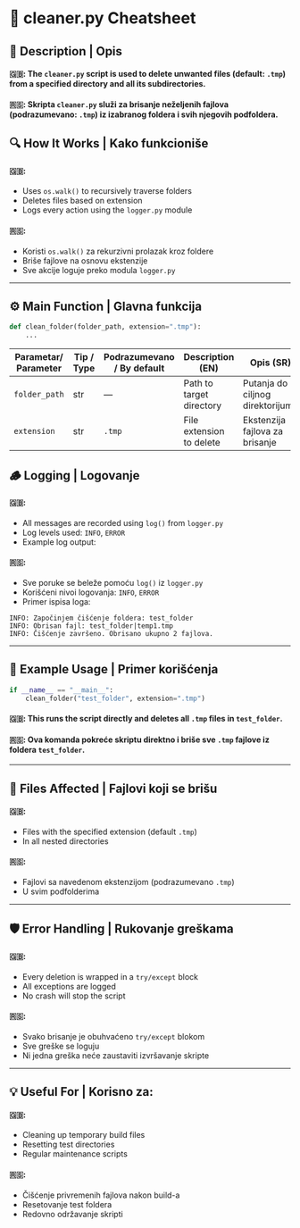 # 🧹 cleaner.py Cheatsheet

## 📄 Description | Opis

#### 🇬🇧: The `cleaner.py` script is used to delete unwanted files (default: `.tmp`) from a specified directory and all its subdirectories.

#### 🇷🇸: Skripta `cleaner.py` služi za brisanje neželjenih fajlova (podrazumevano: `.tmp`) iz izabranog foldera i svih njegovih podfoldera.

## 🔍 How It Works | Kako funkcioniše

#### 🇬🇧:  
- Uses `os.walk()` to recursively traverse folders  
- Deletes files based on extension  
- Logs every action using the `logger.py` module  

#### 🇷🇸:  
- Koristi `os.walk()` za rekurzivni prolazak kroz foldere  
- Briše fajlove na osnovu ekstenzije  
- Sve akcije loguje preko modula `logger.py`

---

## ⚙️ Main Function | Glavna funkcija

```python
def clean_folder(folder_path, extension=".tmp"):
    ...
```

| Parametar/ Parameter      | Tip / Type   |Podrazumevano / By default | Description (EN)                    | Opis (SR)                                  |
|----------------|--------|---------|-------------------------------------|---------------------------------------------|
| `folder_path`  | str    | —       | Path to target directory            | Putanja do ciljnog direktorijuma            |
| `extension`    | str    | `.tmp`  | File extension to delete            | Ekstenzija fajlova za brisanje              |


## 🪵 Logging | Logovanje

#### 🇬🇧:  
- All messages are recorded using `log()` from `logger.py`
- Log levels used: `INFO`, `ERROR`  
- Example log output:

#### 🇷🇸:  
- Sve poruke se beleže pomoću `log()` iz `logger.py`  
- Korišćeni nivoi logovanja: `INFO`, `ERROR`  
- Primer ispisa loga:

```
INFO: Započinjem čišćenje foldera: test_folder
INFO: Obrisan fajl: test_folder|temp1.tmp
INFO: Čišćenje završeno. Obrisano ukupno 2 fajlova.
```

---

## 🧪 Example Usage | Primer korišćenja

```python
if __name__ == "__main__":
    clean_folder("test_folder", extension=".tmp")
```

#### 🇬🇧: This runs the script directly and deletes all `.tmp` files in `test_folder`.
#### 🇷🇸: Ova komanda pokreće skriptu direktno i briše sve `.tmp` fajlove iz foldera `test_folder`.

---

## 📁 Files Affected | Fajlovi koji se brišu

#### 🇬🇧:  
- Files with the specified extension (default `.tmp`)  
- In all nested directories

#### 🇷🇸:  
- Fajlovi sa navedenom ekstenzijom (podrazumevano `.tmp`)  
- U svim podfolderima

---

## 🛡️ Error Handling | Rukovanje greškama

#### 🇬🇧:  
- Every deletion is wrapped in a `try/except` block  
- All exceptions are logged  
- No crash will stop the script

#### 🇷🇸:  
- Svako brisanje je obuhvaćeno `try/except` blokom  
- Sve greške se loguju  
- Ni jedna greška neće zaustaviti izvršavanje skripte

---

## 💡 Useful For | Korisno za:

#### 🇬🇧:  
- Cleaning up temporary build files  
- Resetting test directories  
- Regular maintenance scripts

#### 🇷🇸:  
- Čišćenje privremenih fajlova nakon build-a  
- Resetovanje test foldera  
- Redovno održavanje skripti

